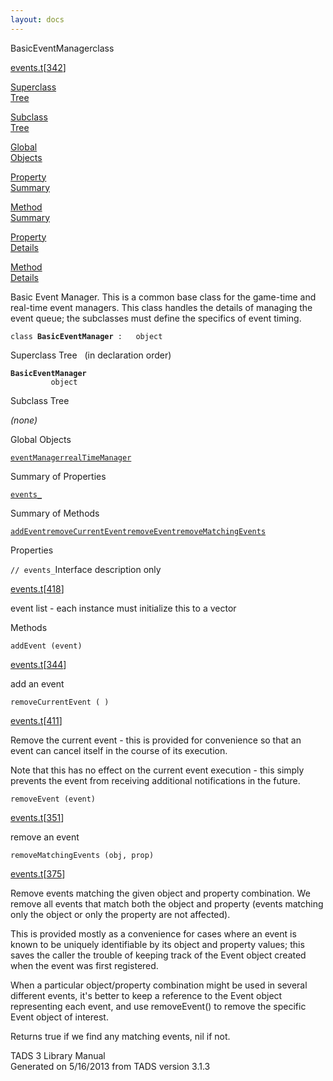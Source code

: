```yaml
---
layout: docs
---
```

<span class="title">BasicEventManager</span><span class="type">class</span>

[events.t](../file/events.t.html)\[[342](../source/events.t.html#342)\]

[Superclass  
Tree](#_SuperClassTree_)

[Subclass  
Tree](#_SubClassTree_)

[Global  
Objects](#_ObjectSummary_)

[Property  
Summary](#_PropSummary_)

[Method  
Summary](#_MethodSummary_)

[Property  
Details](#_Properties_)

[Method  
Details](#_Methods_)



Basic Event Manager. This is a common base class for the game-time and
real-time event managers. This class handles the details of managing the
event queue; the subclasses must define the specifics of event timing.

`class `**`BasicEventManager`**` :   object`



<span id="_SuperClassTree_"></span>



<span class="hdln">Superclass Tree</span>   (in declaration order)



**`BasicEventManager`**  
`         object`  
<span id="_SubClassTree_"></span>



<span class="hdln">Subclass Tree</span>  



*(none)* <span id="_ObjectSummary_"></span>



<span class="hdln">Global Objects</span>  



[`eventManager`](../object/eventManager.html)[`realTimeManager`](../object/realTimeManager.html)
<span id="_PropSummary_"></span>



<span class="hdln">Summary of Properties</span>  



[`events_`](#events_)

<span id="_MethodSummary_"></span>



<span class="hdln">Summary of Methods</span>  



[`addEvent`](#addEvent)[`removeCurrentEvent`](#removeCurrentEvent)[`removeEvent`](#removeEvent)[`removeMatchingEvents`](#removeMatchingEvents)

<span id="_Properties_"></span>



<span class="hdln">Properties</span>  



<span id="events_"></span>

`// events_`<span class="rem">Interface description only</span>

[events.t](../file/events.t.html)\[[418](../source/events.t.html#418)\]



event list - each instance must initialize this to a vector



<span id="_Methods_"></span>



<span class="hdln">Methods</span>  



<span id="addEvent"></span>

`addEvent (event)`

[events.t](../file/events.t.html)\[[344](../source/events.t.html#344)\]



add an event



<span id="removeCurrentEvent"></span>

`removeCurrentEvent ( )`

[events.t](../file/events.t.html)\[[411](../source/events.t.html#411)\]



Remove the current event - this is provided for convenience so that an
event can cancel itself in the course of its execution.

Note that this has no effect on the current event execution - this
simply prevents the event from receiving additional notifications in the
future.



<span id="removeEvent"></span>

`removeEvent (event)`

[events.t](../file/events.t.html)\[[351](../source/events.t.html#351)\]



remove an event



<span id="removeMatchingEvents"></span>

`removeMatchingEvents (obj, prop)`

[events.t](../file/events.t.html)\[[375](../source/events.t.html#375)\]



Remove events matching the given object and property combination. We
remove all events that match both the object and property (events
matching only the object or only the property are not affected).

This is provided mostly as a convenience for cases where an event is
known to be uniquely identifiable by its object and property values;
this saves the caller the trouble of keeping track of the Event object
created when the event was first registered.

When a particular object/property combination might be used in several
different events, it's better to keep a reference to the Event object
representing each event, and use removeEvent() to remove the specific
Event object of interest.

Returns true if we find any matching events, nil if not.





TADS 3 Library Manual  
Generated on 5/16/2013 from TADS version 3.1.3


